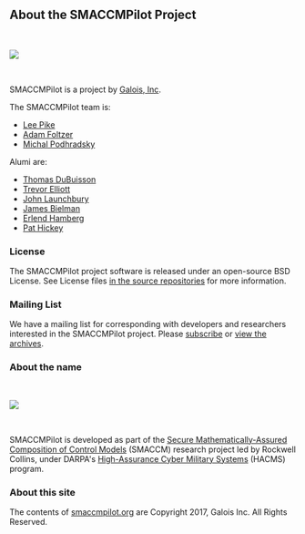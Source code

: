 ## About the SMACCMPilot Project

<br>

![](images/galoislogo.jpg)

<br>

SMACCMPilot is a project by [Galois, Inc](http://galois.com).

The SMACCMPilot team is:

- [Lee Pike](http://galois.com/team/lee-pike/)
- [Adam Foltzer](http://galois.com/team/adam-foltzer/)
- [Michal Podhradsky](http://podhrmic.github.io/)

Alumi are:

- [Thomas DuBuisson](http://galois.com/team/tom-dubuisson/)
- [Trevor Elliott](http://galois.com/team/trevor-elliott/)
- [John Launchbury]()
- [James Bielman]()
- [Erlend Hamberg](http://hamberg.no/erlend/about.html)
- [Pat Hickey]()


### License

The SMACCMPilot project software is released under an open-source BSD License.
See License files [in the source repositories][github] for more information.

[github]: http://github.com/galoisinc/smaccmpilot-build

### Mailing List

We have a mailing list for corresponding with developers and researchers
interested in the SMACCMPilot project. Please [subscribe][subscribe]
or [view the archives][archives].

[subscribe]: http://community.galois.com/mailman/listinfo/smaccmpilot
[archives]: http://community.galois.com/pipermail/smaccmpilot

### About the name

<br>

![](images/smaccmlogo.png)

<br>

SMACCMPilot is developed as part of the [Secure Mathematically-Assured
Composition of Control Models][smaccm] (SMACCM) research project led by Rockwell Collins, under DARPA's
[High-Assurance Cyber Military Systems][hacms] (HACMS) program.

[hacms]: http://www.darpa.mil/program/high-assurance-cyber-military-systems
[smaccm]: http://loonwerks.com/projects/hacms.html

### About this site

The contents of [smaccmpilot.org][org] are Copyright 2017, Galois Inc. All Rights
Reserved.

[org]: http://smaccmpilot.org
